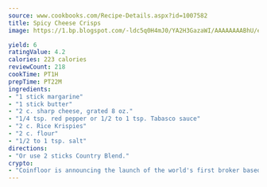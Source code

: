 ```yaml
---
source: www.cookbooks.com/Recipe-Details.aspx?id=1007582
title: Spicy Cheese Crisps
image: https://1.bp.blogspot.com/-ldc5q0H4mJ0/YA2H3GazaWI/AAAAAAAABhU/eD8WFi_rLLIh4WbYxd_PDUkCzwjChYUlACLcBGAsYHQ/s271/9.png

yield: 6
ratingValue: 4.2
calories: 223 calories
reviewCount: 218
cookTime: PT1H
prepTime: PT22M
ingredients:
- "1 stick margarine"
- "1 stick butter"
- "2 c. sharp cheese, grated 8 oz."
- "1/4 tsp. red pepper or 1/2 to 1 tsp. Tabasco sauce"
- "2 c. Rice Krispies"
- "2 c. flour"
- "1/2 to 1 tsp. salt"
directions:
- "Or use 2 sticks Country Blend."
crypto:
- "Coinfloor is announcing the launch of the world's first broker based bitcoin marketplace."
---
```

